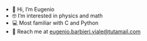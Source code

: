 - 👋 Hi, I’m Eugenio
- 🤓 I’m interested in physics and math
- 💻 Most familiar with C and Python
- 📧 Reach me at eugenio.barbieri.viale@tutamail.com
<!--[![Anurag's GitHub stats](https://github-readme-stats.vercel.app/api?username=EugenioBarbieriViale)](https://github.com/anuraghazra/github-readme-stats)
<!---
EugenioBarbieriViale/EugenioBarbieriViale is a ✨ special ✨ repository because its `README.md` (this file) appears on your GitHub profile.
You can click the Preview link to take a look at your changes.
--->

